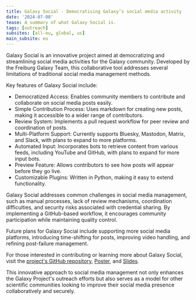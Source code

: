 ```yaml
---
title: Galaxy Social - Democratising Galaxy’s social media activity
date: '2024-07-08'
tease: A summary of what Galaxy Social is.
tags: [outreach]
subsites: [all-eu, global, us]
main_subsite: eu
---
```



Galaxy Social is an innovative project aimed at democratizing and streamlining social media activities for the Galaxy community.
Developed by the Freiburg Galaxy Team, this collaborative tool addresses several limitations of traditional social media management methods.

Key features of Galaxy Social include:

- Democratized Access: Enables community members to contribute and collaborate on social media posts easily.
- Simple Contribution Process: Uses markdown for creating new posts, making it accessible to a wider range of contributors.
- Review System: Implements a pull request workflow for peer review and coordination of posts.
- Multi-Platform Support: Currently supports Bluesky, Mastodon, Matrix, and Slack, with plans to expand to more platforms.
- Automated Input: Incorporates bots to retrieve content from various feeds, including YouTube and GitHub, with plans to expand for more input bots.
- Preview Feature: Allows contributors to see how posts will appear before they go live.
- Customizable Plugins: Written in Python, making it easy to extend functionality.

Galaxy Social addresses common challenges in social media management, such as manual processes, lack of review mechanisms, coordination difficulties, and security risks associated with credential sharing.
By implementing a GitHub-based workflow, it encourages community participation while maintaining quality control.

Future plans for Galaxy Social include supporting more social media platforms, introducing time-shifting for posts, improving video handling, and refining post-failure management.

For those interested in contributing or learning more about Galaxy Social, visit the [project's GitHub repository](https://github.com/usegalaxy-eu/galaxy-social), [Poster](https://f1000research.com/posters/13-758), and [Slides](https://f1000research.com/slides/13-759).

This innovative approach to social media management not only enhances the Galaxy Project's outreach efforts but also serves as a model for other scientific communities looking to improve their social media presence collaboratively and securely.
